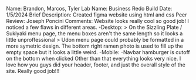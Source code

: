 Name: Brandon, Marcos, Tyler
Lab Name: Business Redo Build
Date: 1/5/2024
Brief Description: Created figma website using html and css
Peer Review: Joseph Poncini
Comments: Website looks really cool so good job! I noticed a few flaws in different areas. 
-Desktop: 
    > On the Sizzling Plate / Sukiyaki menu page, the menu boxes aren't the same length so it looks a little unproffessional 
    > Udon menu page could probably be formatted in a more symetric design. The bottom right ramen photo is used to fill up the empty space but it looks a little weird.
-Mobile:
    -Navbar hamburger is cutoff on the bottom when clicked
Other than that everything looks very nice. I love how you guys did your header, footer, and just the overall style of the site. Really good job!!!